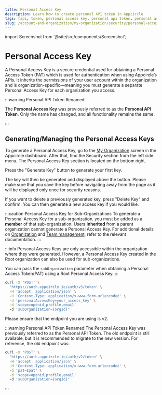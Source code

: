 ```yaml
---
title: Personal Access Key
description: Learn how to create personal API token in Appcircle
tags: [api, token, personal access key, personal api token, personal access token, pat]
slug: /account-and-organization/my-organization/security/personal-access-key
---
```


import Screenshot from '@site/src/components/Screenshot';

# Personal Access Key

A Personal Access Key is a secure credential used for obtaining a Personal Access Token (PAT) which is used for authentication when using Appcircle’s APIs. It inherits the permissions of your user account within the organization and is organization-specific—meaning you must generate a separate Personal Access Key for each organization you access.

:::warning Personal API Token Renamed

The **Personal Access Key** was previously referred to as the **Personal API Token**.
Only the name has changed, and all functionality remains the same.

:::

## Generating/Managing the Personal Access Keys

To generate a Personal Access Key, go to the [My Organization](/account-and-organization/my-organization/profile-and-team/organization-management) screen in the Appcircle dashboard. After that, find the Security section from the left side menu. The Personal Access Key section is located on the bottom right.

Press the "Generate Key" button to generate your first key.

<Screenshot url='https://cdn.appcircle.io/docs/assets/CSM91-1.png' alt="Generate Personal Access Key"/>

The key will then be generated and displayed above the button. Please make sure that you save the key before navigating away from the page as it will be displayed only once for security reasons.

<Screenshot url='https://cdn.appcircle.io/docs/assets/CSM91-2.png' alt="Display Personal API Token" />

If you want to delete a previously generated key, press "Delete Key" and confirm. You can then generate a new access key if you would like.

<Screenshot url='https://cdn.appcircle.io/docs/assets/CSM91-3.png' alt="Revoke Personal API Token"/>

<Screenshot url='https://cdn.appcircle.io/docs/assets/CSM91-4.png'/>

:::caution Personal Access Key for Sub-Organizations
To generate a Personal Access Key for a sub-organization, you must be added as a **member** of that sub-organization. Users **inherited** from a parent organization cannot generate a Personal Access Key. For additional details on [Organization](/account-and-organization/my-organization/profile-and-team/organization-management#working-with-multiple-organizations) and [Team management](/account/my-organization/profile-and-team/team-management#managing-team-members), refer to the relevant documentation.
:::

:::info
Personal Access Keys are only accessible within the organization where they were generated. However, a Personal Access Key created in the Root organization can also be used for sub-organizations.

You can pass the `subOrganization` parameter when obtaining a Personal Access Token(PAT) using a Root Personal Access Key.
:::

```bash
curl -X 'POST' \
  'https://auth.appcircle.io/auth/v3/token' \
  -H 'accept: application/json' \
  -H 'Content-Type: application/x-www-form-urlencoded' \
  -d 'personalAccessKey=your_access_key' \
  -d 'scope=openid,profile,email'
  -d 'subOrganization={orgId}"
```

Please ensure that the endpoint you are using is v2.

:::warning Personal API Token Renamed
The Personal Access Key was previously referred to as the Personal API Token. The old endpoint is still available, but it is recommended to migrate to the new version.
For reference, the old endpoint was:
```bash
curl -X 'POST' \
  'https://auth.appcircle.io/auth/v2/token' \
  -H 'accept: application/json' \
  -H 'Content-Type: application/x-www-form-urlencoded' \
  -d 'pat=$pat' \
  -d 'scope=openid,profile,email'
  -d 'subOrganization={orgId}"
```
:::